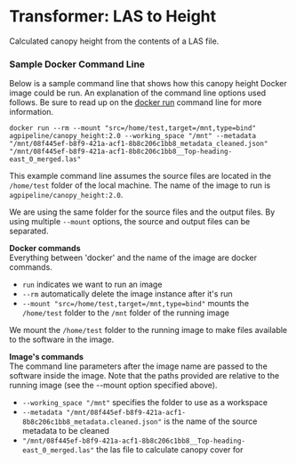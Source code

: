 # Transformer: LAS to Height

Calculated canopy height from the contents of a LAS file.

### Sample Docker Command Line
Below is a sample command line that shows how this canopy height Docker image could be run.
An explanation of the command line options used follows.
Be sure to read up on the [docker run](https://docs.docker.com/engine/reference/run/) command line for more information.

```docker run --rm --mount "src=/home/test,target=/mnt,type=bind" agpipeline/canopy_height:2.0 --working_space "/mnt" --metadata "/mnt/08f445ef-b8f9-421a-acf1-8b8c206c1bb8_metadata_cleaned.json" "/mnt/08f445ef-b8f9-421a-acf1-8b8c206c1bb8__Top-heading-east_0_merged.las"```

This example command line assumes the source files are located in the `/home/test` folder of the local machine.
The name of the image to run is `agpipeline/canopy_height:2.0`.

We are using the same folder for the source files and the output files.
By using multiple `--mount` options, the source and output files can be separated.

**Docker commands** \
Everything between 'docker' and the name of the image are docker commands.

- `run` indicates we want to run an image
- `--rm` automatically delete the image instance after it's run
- `--mount "src=/home/test,target=/mnt,type=bind"` mounts the `/home/test` folder to the `/mnt` folder of the running image

We mount the `/home/test` folder to the running image to make files available to the software in the image.

**Image's commands** \
The command line parameters after the image name are passed to the software inside the image.
Note that the paths provided are relative to the running image (see the --mount option specified above).

- `--working_space "/mnt"` specifies the folder to use as a workspace
- `--metadata "/mnt/08f445ef-b8f9-421a-acf1-8b8c206c1bb8_metadata.cleaned.json"` is the name of the source metadata to be cleaned
- `"/mnt/08f445ef-b8f9-421a-acf1-8b8c206c1bb8__Top-heading-east_0_merged.las"` the las file to calculate canopy cover for
